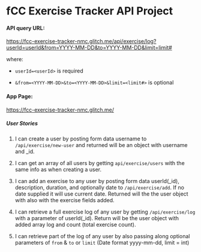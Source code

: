 # fCC Exercise Tracker API Project

#### API query URL:

https://fcc-exercise-tracker-nmc.glitch.me/api/exercise/log?userId=userId&from=YYYY-MM-DD&to=YYYY-MM-DD&limit=limit#


where: 

- ```userId=<userId>``` is required

- ```&from=<YYYY-MM-DD>&to=<YYYY-MM-DD>&limit=<limit#>``` is optional

#### App Page:

https://fcc-exercise-tracker-nmc.glitch.me/


##### User Stories

1. I can create a user by posting form data username to ```/api/exercise/new-user``` and returned will be an object with username and _id.

2. I can get an array of all users by getting ```api/exercise/users``` with the same info as when creating a user.

3. I can add an exercise to any user by posting form data userId(_id), description, duration, and optionally date to ```/api/exercise/add```. If no date supplied it will use current date. Returned will the the user object with also with the exercise fields added.

4. I can retrieve a full exercise log of any user by getting ```/api/exercise/log``` with a parameter of userId(_id). Return will be the user object with added array log and count (total exercise count).

5. I can retrieve part of the log of any user by also passing along optional parameters of ```from``` & ```to``` or ```limit``` (Date format yyyy-mm-dd, limit = int)
